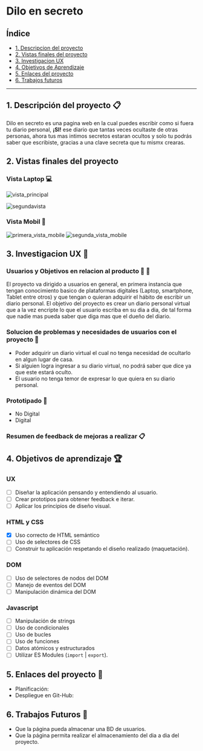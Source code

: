 # Dilo en secreto 

## Índice

* [1. Descripcion del proyecto](#1-Descripción-del-proyecto)
* [2. Vistas finales del proyecto](#2-Vistas-finales-del-proyecto)
* [3. Investigacion UX](#3-Investigación-UX)
* [4. Objetivos de Aprendizaje](#4-Objetivos-de-aprendizaje)
* [5. Enlaces del proyecto](#5-Enlaces-del-proyecto)
* [6. Trabajos futuros](#Trabajos-futuros)


***

## 1. Descripción del proyecto  :clipboard:

Dilo en secreto es una pagina web en la cual puedes escribir como si fuera tu diario personal, **¡SI!** ese diario que tantas veces ocultaste de otras personas, ahora tus mas intimos secretos estaran ocultos y solo tu podrás saber que escribiste, gracias a una clave secreta que tu mismx crearas. 

## 2. Vistas finales del proyecto

### Vista Laptop :computer:
![vista_principal](https://user-images.githubusercontent.com/55293526/75310025-c1181480-5820-11ea-9b13-3c144f09f091.png)

![segundavista](https://user-images.githubusercontent.com/55293526/75310134-0fc5ae80-5821-11ea-9d81-8bf7fafbb33b.png)

### Vista Mobil :iphone:
![primera_vista_mobile](https://user-images.githubusercontent.com/55293526/75310582-5b2c8c80-5822-11ea-84cd-b256cfd78f8f.png)
![segunda_vista_mobile](https://user-images.githubusercontent.com/55293526/75310615-73041080-5822-11ea-9097-84fca47c4496.png)


## 3. Investigacion UX :paperclip:

### Usuarios y Objetivos en relacion al producto :woman: :man:

El proyecto va dirigido a usuarios en general, en primera instancia que tengan conocimiento basico de plataformas digitales (Laptop, smartphone, Tablet entre otros) y que tengan o quieran adquirir el hábito de escribir un diario personal.
El objetivo del proyecto es crear un diario personal virtual que a la vez encripte lo que el usuario escriba en su dia a dia, de tal forma que nadie mas pueda saber que diga mas que el dueño del diario.
    
### Solucion de problemas y necesidades de usuarios con el proyecto :pushpin:

  * Poder adquirir un diario virtual el cual no tenga necesidad de ocultarlo en algun lugar de casa.
  * Si alguien logra ingresar a su diario virtual, no podrá saber que dice ya que este estará oculto.
  * El usuario no tenga temor de expresar lo que quiera en su diario personal.

### Prototipado :memo:
  * No Digital 
  * Digital 
### Resumen de feedback de mejoras a realizar :clipboard:

## 4. Objetivos de aprendizaje :trophy:
  ### UX

* [ ] Diseñar la aplicación pensando y entendiendo al usuario.
* [ ] Crear prototipos para obtener feedback e iterar.
* [ ] Aplicar los principios de diseño visual.

### HTML y CSS

* [x] Uso correcto de HTML semántico
* [ ] Uso de selectores de CSS
* [ ] Construir tu aplicación respetando el diseño realizado (maquetación).

### DOM

* [ ] Uso de selectores de nodos del DOM
* [ ] Manejo de eventos del DOM
* [ ] Manipulación dinámica del DOM

### Javascript

* [ ] Manipulación de strings
* [ ] Uso de condicionales
* [ ] Uso de bucles
* [ ] Uso de funciones
* [ ] Datos atómicos y estructurados
* [ ] Utilizar ES Modules (`import` | `export`).

## 5. Enlaces del proyecto :paperclip:
  * Planificación: 
  * Despliegue en Git-Hub:

## 6. Trabajos Futuros :crystal_ball:
  * Que la página pueda almacenar una BD de usuarios.
  * Que la página permita realizar el almacenamiento del dia a dia del proyecto.
    
